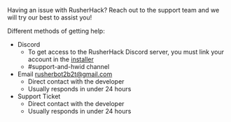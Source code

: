 Having an issue with RusherHack? Reach out to the support team and we will try our best to assist you!

Different methods of getting help:
- Discord
  - To get access to the RusherHack Discord server, you must link your account in the [installer](../introduction/installation)
  - #support-and-hwid channel
- Email rusherbot2b2t@gmail.com
  - Direct contact with the developer
  - Usually responds in under 24 hours
- Support Ticket
  - Direct contact with the developer
  - Usually responds in under 24 hours